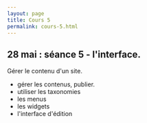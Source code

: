 ```yaml
---
layout: page
title: Cours 5
permalink: cours-5.html
---
```


## 28 mai : séance 5 -  l'interface.

Gérer le contenu d'un site.

- gérer les contenus, publier.
- utiliser les taxonomies
- les menus
- les widgets
- l'interface d'édition